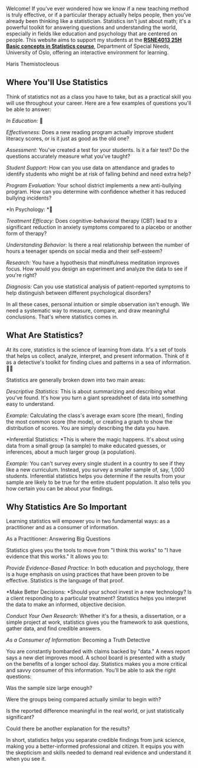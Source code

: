 Welcome! If you’ve ever wondered how we know if a new teaching method is truly effective, or if a particular therapy actually helps people, then you’ve already been thinking like a statistician. Statistics isn't just about math; it's a powerful toolkit for answering questions and understanding the world, especially in fields like education and psychology that are centered on people. This website aims to support my students at the <a href="https://uio.instructure.com/courses/59762">**RSNE4013 25H Basic concepts in Statistics course**</a>, Department of Special Needs, University of Oslo, offering an interactive environment for learning.

Haris Themistocleous

## Where You'll Use Statistics

Think of statistics not as a class you have to take, but as a practical skill you will use throughout your career. Here are a few examples of questions you'll be able to answer:

*In Education:* 🍎

*Effectiveness:* Does a new reading program actually improve student literacy scores, or is it just as good as the old one?

*Assessment:* You've created a test for your students. Is it a fair test? Do the questions accurately measure what you've taught?

*Student Support:* How can you use data on attendance and grades to identify students who might be at risk of falling behind and need extra help?

*Program Evaluation:* Your school district implements a new anti-bullying program. How can you determine with confidence whether it has reduced bullying incidents?

*In Psychology: *🧠

*Treatment Efficacy:* Does cognitive-behavioral therapy (CBT) lead to a significant reduction in anxiety symptoms compared to a placebo or another form of therapy?

*Understanding Behavior:* Is there a real relationship between the number of hours a teenager spends on social media and their self-esteem?

*Research:* You have a hypothesis that mindfulness meditation improves focus. How would you design an experiment and analyze the data to see if you're right?

*Diagnosis:* Can you use statistical analysis of patient-reported symptoms to help distinguish between different psychological disorders?

In all these cases, personal intuition or simple observation isn't enough. We need a systematic way to measure, compare, and draw meaningful conclusions. That's where statistics comes in.

## What Are Statistics?

At its core, statistics is the science of learning from data. It's a set of tools that helps us collect, analyze, interpret, and present information. Think of it as a detective's toolkit for finding clues and patterns in a sea of information. 🕵️‍♀️

Statistics are generally broken down into two main areas:

*Descriptive Statistics:* This is about summarizing and describing what you've found. It's how you turn a giant spreadsheet of data into something easy to understand.

*Example:* Calculating the class's average exam score (the mean), finding the most common score (the mode), or creating a graph to show the distribution of scores. You are simply describing the data you have.

*Inferential Statistics: *This is where the magic happens. It's about using data from a small group (a sample) to make educated guesses, or inferences, about a much larger group (a population).

*Example:* You can't survey every single student in a country to see if they like a new curriculum. Instead, you survey a smaller sample of, say, 1,000 students. Inferential statistics helps you determine if the results from your sample are likely to be true for the entire student population. It also tells you how certain you can be about your findings.

## Why Statistics Are So Important

Learning statistics will empower you in two fundamental ways: as a practitioner and as a consumer of information.

As a Practitioner: Answering Big Questions

Statistics gives you the tools to move from "I think this works" to "I have evidence that this works." It allows you to:

*Provide Evidence-Based Practice:* In both education and psychology, there is a huge emphasis on using practices that have been proven to be effective. Statistics is the language of that proof.

*Make Better Decisions: *Should your school invest in a new technology? Is a client responding to a particular treatment? Statistics helps you interpret the data to make an informed, objective decision.

*Conduct Your Own Research:* Whether it's for a thesis, a dissertation, or a simple project at work, statistics gives you the framework to ask questions, gather data, and find credible answers.

*As a Consumer of Information:* Becoming a Truth Detective

You are constantly bombarded with claims backed by "data." A news report says a new diet improves mood. A school board is presented with a study on the benefits of a longer school day. Statistics makes you a more critical and savvy consumer of this information. You’ll be able to ask the right questions:

Was the sample size large enough?

Were the groups being compared actually similar to begin with?

Is the reported difference meaningful in the real world, or just statistically significant?

Could there be another explanation for the results?

In short, statistics helps you separate credible findings from junk science, making you a better-informed professional and citizen. It equips you with the skepticism and skills needed to demand real evidence and understand it when you see it.